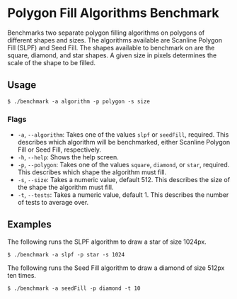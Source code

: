 # Polygon Fill Algorithms Benchmark
Benchmarks two separate polygon filling algorithms on polygons of different
shapes and sizes.  The algorithms available are Scanline Polygon Fill (SLPF) and
Seed Fill.  The shapes available to benchmark on are the square, diamond, and
star shapes.  A given size in pixels determines the scale of the shape
to be filled.

## Usage
```
$ ./benchmark -a algorithm -p polygon -s size
```

### Flags
- `-a`, `--algorithm`:  Takes one of the values `slpf` or `seedFill`, required.
This describes which algorithm will be benchmarked, either Scanline Polygon Fill
or Seed Fill, respectively.
- `-h`, `--help`:  Shows the help screen.
- `-p`, `--polygon`:  Takes one of the values `square`, `diamond`, or `star`,
required.  This describes which shape the algorithm must fill.
- `-s`, `--size`:  Takes a numeric value, default 512.  This describes the size
of the shape the algorithm must fill.
- `-t`, `--tests`:  Takes a numeric value, default 1.  This describes the
number of tests to average over.

## Examples
The following runs the SLPF algorithm to draw a star of size 1024px.
```
$ ./benchmark -a slpf -p star -s 1024
```

The following runs the Seed Fill algorithm to draw a diamond of size 512px
ten times.
```
$ ./benchmark -a seedFill -p diamond -t 10
```
